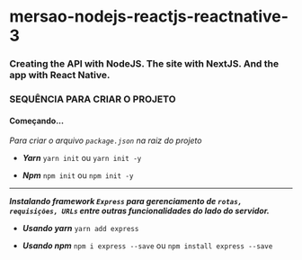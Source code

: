 #   mersao-nodejs-reactjs-reactnative-3


###  Creating the API with NodeJS. The site with NextJS. And the app with React Native.


###  SEQUÊNCIA PARA CRIAR O PROJETO


####    Começando...


*Para criar o arquivo `package.json` na raiz do projeto*

* ***_Yarn_***
    `yarn init` ou `yarn init -y`


* ***_Npm_***
    `npm init` ou `npm init -y`

***

***Instalando framework `Express` para gerenciamento de `rotas, requisições, URLs` entre outras funcionalidades do lado do servidor.***

* ***_Usando yarn_***
    `yarn add express`

* ***_Usando npm_***
    `npm i express --save` ou `npm install express --save`